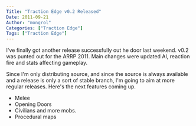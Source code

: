 ```yaml
---
Title: "Traction Edge v0.2 Released"
Date: 2011-09-21
Author: "mongrol"
Categories: ["Traction Edge"]
Tags: ["Traction Edge"]
---
```


I've finally got another release successfully out he door last weekend.
v0.2 was punted out for the ARRP 2011. Main changes were updated AI,
reaction fire and stats affecting gameplay.

Since I'm only distributing source, and since the source is always
available and a release is only a sort of stable branch, I'm going to
aim at more regular releases. Here's the next features coming up.

-   Melee
-   Opening Doors
-   Civilians and more mobs.
-   Procedural maps

 
